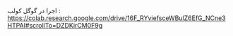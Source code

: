 اجرا در گوگل کولب : 
https://colab.research.google.com/drive/16F_RYviefsceWBulZ6EfG_NCne3HTPAI#scrollTo=DZDKirCM0F9g
